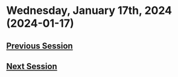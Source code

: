 # Wednesday, January 17th, 2024 (2024-01-17)

## [Previous Session](./2024-01-03.md)

## [Next Session](./2024-XX-XX.md)
